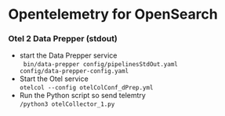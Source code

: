 # Opentelemetry for OpenSearch

### Otel 2 Data Prepper (stdout)
 - start the Data Prepper service  
 <code> bin/data-prepper config/pipelinesStdOut.yaml config/data-prepper-config.yaml</code>
 - Start the Otel service  
 <code>otelcol --config otelColConf_dPrep.yml</code>
  - Run the Python script so send telemtry  
 <code>/python3 otelCollector_1.py</code>
